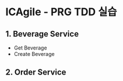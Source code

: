 # ICAgile - PRG TDD 실습

## 1. Beverage Service

* Get Beverage
* Create Beverage

## 2. Order Service